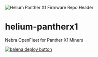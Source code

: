 ![Helium Panther X1 Firmware Repo Header](https://cdn.shopify.com/s/files/1/0071/2281/3001/files/Nebra-Firmware-Github-Header-Panther.png?v=1688030309)

# helium-pantherx1
Nebra OpenFleet for Panther X1 Miners

[![balena deploy button](https://www.balena.io/deploy.svg)](https://dashboard.balena-cloud.com/deploy?repoUrl=https://github.com/NebraLtd/helium-pantherx1)

